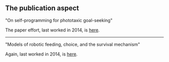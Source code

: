 ## The publication aspect

"On self-programming for phototaxic goal-seeking"

The paper effort, last worked in 2014, is [here](https://github.com/pub-n-dub/phototaxis).

-----

"Models of robotic feeding, choice, and the survival mechanism"

Again, last worked in 2014, is [here](https://github.com/pub-n-dub/choice).